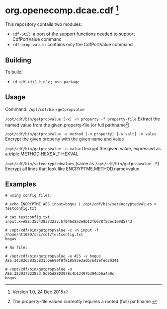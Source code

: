 org.openecomp.dcae.cdf [^1]
======================

This repository contails two modules:
* `cdf-util`: a port of the support functions needed to support CdfPortValue command
* `cdf-prop-value` : contains only the CdfPortValue command

## Building

To build:
* `cd cdf-util-build; mvn package`

## Usage

Command: `/opt/cdf/bin/getpropvalue`

`/opt/cdf/bin/getpropvalue [-x] -n property -f property-file`
	Extract the named value from the given property-file (or full pathname[^2])

`/opt/cdf/bin/getpropvalue -e method [-n property] [-s salt] -v value`
	Encrypt the given property with the given name and value

`/opt/cdf/bin/getpropvalue -u value`
	Decrypt the given value, expressed as a triple METHOD:HEXSALT:HEXVAL

`/opt/cdf/bin/setencryptedvalues` (same as `/opt/cdf/bin/getpropvalue -E`)
	Encrypt all lines that look like ENCRYPTME.METHOD.name=value

## Examples

    # using config files:

    # echo ENCRYPTME.AES.input=bogus | /opt/cdf/bin/setencryptedvalues > testconfig.txt
    
    # cat testconfig.txt
    input.x=AES:353438323235:bf046d8a3e8b12fb678f5dec1e9d5743
    
    # /opt/cdf/bin/getpropvalue -x -n input -f /home/ht1659/src/cdf/testconfig.txt
    bogus
    
    # No file:
    
	# /opt/cdf/bin/getpropvalue -e AES -v bogus
    AES:34383638353831:0e699f0f818593e3adbc642efed20341
    
    # /opt/cdf/bin/getpropvalue -u AES:323937323833:8d95d8803978c4b13497b394d56a4a9c
    bogus



[^1]: Version 1.0, 24 Dec 2015

[^2]: The property-file valued currently requires a rooted (full) pathname.
